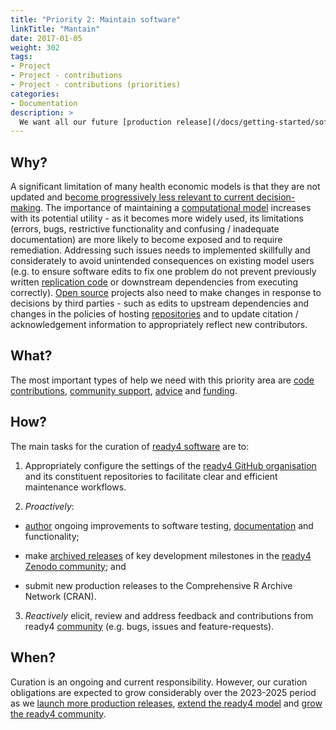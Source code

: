 ```yaml
---
title: "Priority 2: Maintain software"
linkTitle: "Mantain"
date: 2017-01-05
weight: 302
tags:
- Project
- Project - contributions
- Project - contributions (priorities)
categories:
- Documentation
description: >
  We want all our future [production release](/docs/getting-started/software/status/production-releases/) software to be maintained and updated to identify and fix bugs, respond to changes in upstream [dependencies](/docs/getting-started/software/libraries/dependencies/), enhance functionality and usability and to conscientiously deprecate outdated code.
---
```



## Why?
A significant limitation of many health economic models is that they are not updated and b[ecome progressively less relevant to current decision-making](/docs/getting-started/motivation/). The importance of maintaining a [computational model](/docs/getting-started/concepts/model/) increases with its potential utility - as it becomes more widely used, its limitations (errors, bugs, restrictive functionality and confusing / inadequate documentation) are more likely to become exposed and to require remediation. Addressing such issues needs to implemented skillfully and considerately to avoid unintended consequences on existing model users (e.g. to ensure software edits to fix one problem do not prevent previously written [replication code](/docs/analyses/replication-code/) or downstream dependencies from executing correctly). [Open source](/docs/getting-started/software/terms/licenses/) projects also need to make changes in response to decisions by third parties - such as edits to upstream dependencies and changes in the policies of hosting [repositories](/docs/getting-started/software/repositories/) and to update citation / acknowledgement information to appropriately reflect new contributors.


## What?
The most important types of help we need with this priority area are [code contributions](/docs/contribution-guidelines/contribution-types/code/), [community support](/docs/contribution-guidelines/contribution-types/community/), [advice](/docs/contribution-guidelines/contribution-types/advisory/) and [funding](/docs/contribution-guidelines/contribution-types/funding/).

## How?
The main tasks for the curation of [ready4 software](/docs/getting-started/software/) are to:

1. Appropriately configure the settings of the [ready4 GitHub organisation](https://github.com/ready4-dev) and its constituent repositories to facilitate clear and efficient maintenance workflows.

2. *Proactively*:

- [author](/docs/model/authoring-modules/) ongoing improvements to software testing, [documentation](/docs/getting-started/software/libraries/documentation/) and functionality; 

- make [archived releases](/docs/getting-started/software/status/archived-releases/) of key development milestones in the [ready4 Zenodo community](https://zenodo.org/communities/ready4); and

- submit new production releases to the Comprehensive R Archive Network (CRAN).

3. *Reactively* elicit, review and address feedback and contributions from ready4 [community](/community/) (e.g. bugs, issues and feature-requests).

## When?
Curation is an ongoing and current responsibility. However, our curation obligations are expected to grow considerably over the 2023-2025 period as we [launch more production releases](/docs/contribution-guidelines/priorities/launch/), [extend the ready4 model](/docs/contribution-guidelines/priorities/extend/) and [grow the ready4 community](/docs/contribution-guidelines/priorities/support/).